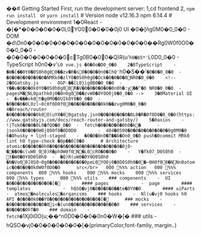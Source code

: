 ��#   G e t t i n g   S t a r t e d 
 
 
 
 F i r s t ,   r u n   t h e   d e v e l o p m e n t   s e r v e r : 
 
 1 , c d   f r o n t e n d 
 
 
 
 2 ,   ` n p m   r u n   i n s t a l l   `   o r   ` y a r n   i n s t a l l ` 
 
 
 
 
 
 #   V e r s i o n 
 
 
 
 n o d e   v 1 2 . 1 6 . 3 
 
 n p m   6 . 1 4 . 4 
 
 
 
 #   D e v e l o p m e n t   e n v i r o n m e n t 
 
 
 
 1 �0R e a c t 
 
 
 
 -     �[�*�0�0�0�0�0L0YO00�0�0�0j0  U I   �0�[ňg0M0�0_0�0
 
 -     D O M   �d\On0�0�0�0�0�0�0�0�0�0�0�0�0�0�0��Rg0W0f0O0�0�0_0�0
 
 -     �0�0�0�0�0�0�0cTg0B0�00�Q)R(u'`h0�b5*'`L0ؚD0_0�0    -     T y p e S c r i p t   h0n0�v'`L0  v u e . j s   �0�0o�D0_0�0
 
 
 
 2 �0T y p e S c r i p t 
 
 
 
 -     �W�[ ��0Y0�0S0h0g00��zv�R�s0�0�0�0n0�[hQ'`h0�S��'`�0ؚ�0�0_0�0
 
 -     �0�0�0�0�0�0�0�NMRk0�zlY0�0S0h0g0�Ock�0�0�0�0NR0�0_0�0
 
 
 
 < ! - -   2 �0G a t s b y . j s 
 
 
 
 -     O G P -��[L0}ig0B0�0_0�0
 
 -     Y��v�0�0�0k0Y0�0S0h0g00R�V�0�0�0�0�0�0n0h�:y��^�0
NR0�0_0�0
 
 -     p a g e s M�NL0p a t h k0j0�0n0g00��zvW0�0Y0O0j0�0_0�0  - - > 
 
 
 
 3 �0M a t e r i a l   U I 
 
 
 
 -     �v���vk0t�g0M0�0U I k0Y0�0_0�0
 
 -     �0�0�0�0L0zl~0c0f0D0f00�0�0�0�0�0�0k0��zvg0M0�0_0�0
 
 
 
 4 �0r e a c h / r o u t e r 
 
 
 
 -     �0�0�0�0�0�0k0O(uY0�00g a t s b y . j s n0�0�0�0�0�0�0L0�R�0f0D0�0_0�0( h t t p s : / / w w w . g a t s b y j s . c o m / d o c s / r e a c h - r o u t e r - a n d - g a t s b y / ) 
 
 
 
 5 �0a x i o s 
 
 
 
 -     !|Tok0�0�0�0L0�fQ0�0_0�0
 
 -     f e t c h �0�0�0�0�0h0�k�
 
         -     j s o n k0�0�0�0W0j0O0f0�0D0D0    
 
         -     4 0 4 �05 0 0 �0�0�0�0�0�0�0�0g0M0�0
 
 
 
 6 �0h u s k y   +   l i n t - s t a g e d 
 
 
 
 -     �0�0�0n0�T��b�On0_0�0  p u s h �0c o m m i t   MRk0  l i n t   h0  t y p e - c h e c k   �0p��0[0�0
 
 
 
 
 
 #   A r c h i t e c t u r e 
 
 
 
 a t o m i c �0�0�0�0h0�0�0�0�0�0�0�0�0�0�0�0�0�0�0j0-���0�c(uW0_00)R�ph0W0f0N�L0cR0�0�0�0
 
 
 
 -      Y�fk07_D0S0h0
 
 -     t�W0�0Y0D0S0h0
 
 -     �Q)R(uW0�0Y0D0S0h0
 
 
 
 �N�Vo00]0S0~0g0�0�0�0�0�0�0�0peL0YO0j0�0D0S0h0�0�~0H0f00�NNn0a t o m i c �0�0�0�0k0W0f0D0�0
 
 
 
 
 
 s r c < / b r >   
 
  0 0 0  % % %  a c t i o n   
 
  0 0 0  % % %  c o m p o n e n t s 
 
  0 0 0  % % %  h o o k s     
 
  0 0 0  % % %  m o c k s     
 
  0 0 0  % % %  s e r v i c e s     
 
  0 0 0  % % %  t y p e s         
 
  0 0 0  % % %  u t i l s 
 
 
 
 # # #   c o m p o n e n t s 
 
 
 
 -     U I   �0�0�0�0�0�0�0�0�[�
 
 
 
         # # # #   p a g e s 
 
         
 
         -     p a g e 
 
 
 
         # # # #   t e m p l a t e s 
 
         
 
         -     hQSO�vj0�0�0�0�0��te�0Y0�0
 
 
 
         # # # #   u i P a r t s 
 
         
 
         -     a t m o s �m o l e c u l e s �o r g a n i s m s 
 
 
 
 # # #   h o o k s 
 
 
 
 -     Nl(u�vj0  h o o k s   h0  A P I   �0�0�0k0��Y0�0�0�0�0�0�0�0�0�0�[�
 
 
 
 
 
 # # #   m o c k s 
 
 
 
 -     �0�0�0�0�0�0�0�0i<�(un0�0�0�0�0�0�0�0�0�0
 
 
 
 # # #   s e r v i c e s 
 
 
 
 -     �0�0�0�0hT�0
 
 
 
 # # #   d o m a i n 
 
 
 
 -     f e t c h �`1Xj0i0O(u;��^n0ؚD0�0�0�0n0�W�[�
 
 
 
 # # #   u t i l s 
 
 
 
 -     hQSO�vj0�0�0�0�0�0�[�( p r i m a r y C o l o r , f o n t - f a m l i y ,   m a r g i n . . ) 
 
 
 
 
 
 

